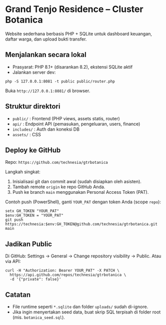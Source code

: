 # Grand Tenjo Residence – Cluster Botanica

Website sederhana berbasis PHP + SQLite untuk dashboard keuangan, daftar warga, dan upload bukti transfer.

## Menjalankan secara lokal

- Prasyarat: PHP 8.1+ (disarankan 8.2), ekstensi SQLite aktif
- Jalankan server dev:

```
php -S 127.0.0.1:8081 -t public public/router.php
```

Buka `http://127.0.0.1:8081/` di browser.

## Struktur direktori
- `public/` : Frontend (PHP views, assets statis, router)
- `api/`    : Endpoint API (pemasukan, pengeluaran, users, finance)
- `includes/` : Auth dan koneksi DB
- `assets/` : CSS

## Deploy ke GitHub
Repo: `https://github.com/technesia/gtrbotanica`

Langkah singkat:
1. Inisialisasi git dan commit awal (sudah disiapkan oleh asisten).
2. Tambah remote `origin` ke repo GitHub Anda.
3. Push ke branch `main` menggunakan Personal Access Token (PAT).

Contoh push (PowerShell), ganti `YOUR_PAT` dengan token Anda (scope `repo`):
```
setx GH_TOKEN "YOUR_PAT"
$env:GH_TOKEN = "YOUR_PAT"
git push https://technesia:$env:GH_TOKEN@github.com/technesia/gtrbotanica.git main
```

## Jadikan Public
Di GitHub: Settings → General → Change repository visibility → Public.
Atau via API:
```
curl -H "Authorization: Bearer YOUR_PAT" -X PATCH \
  https://api.github.com/repos/technesia/gtrbotanica \
  -d '{"private": false}'
```

## Catatan
- File runtime seperti `*.sqlite` dan folder `uploads/` sudah di-ignore.
- Jika ingin menyertakan seed data, buat skrip SQL terpisah di folder root (mis. `botanica_seed.sql`).